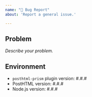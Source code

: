 ```yaml
---
name: "🐛 Bug Report"
about: 'Report a general issue.'

---
```


## Problem

_Describe your problem._

## Environment

- `posthtml-prism` plugin version: #.#.#
- PostHTML version: #.#.#
- Node.js version: #.#.#
